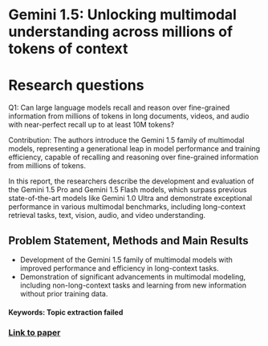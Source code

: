 # Gemini 1.5: Unlocking multimodal understanding across millions of tokens of context

# Research questions
Q1: Can large language models recall and reason over fine-grained information from millions of tokens in long documents, videos, and audio with near-perfect recall up to at least 10M tokens?

Contribution: The authors introduce the Gemini 1.5 family of multimodal models, representing a generational leap in model performance and training efficiency, capable of recalling and reasoning over fine-grained information from millions of tokens.

In this report, the researchers describe the development and evaluation of the Gemini 1.5 Pro and Gemini 1.5 Flash models, which surpass previous state-of-the-art models like Gemini 1.0 Ultra and demonstrate exceptional performance in various multimodal benchmarks, including long-context retrieval tasks, text, vision, audio, and video understanding.

## Problem Statement, Methods and Main Results

* Development of the Gemini 1.5 family of multimodal models with improved performance and efficiency in long-context tasks.
* Demonstration of significant advancements in multimodal modeling, including non-long-context tasks and learning from new information without prior training data.

#### Keywords: Topic extraction failed


### [Link to paper](https://arxiv.org/abs/2403.05530v5)
